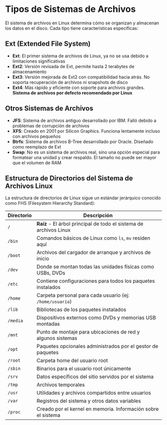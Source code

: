 # Tipos de Sistemas de Archivos

El sistema de archivos en Linux determina cómo se organizan y almacenan los datos en el disco. Cada tipo tiene características específicas:

## Ext (Extended File System)

- **Ext**: El primer sistema de archivos de Linux, ya no se usa debido a limitaciones significativas
- **Ext2**: Versión revisada de Ext, permite hasta 2 terabytes de almacenamiento
- **Ext3**: Versión mejorada de Ext2 con compatibilidad hacia atrás. No soporta recuperación de archivos ni snapshots de disco
- **Ext4**: Más rápido y eficiente con soporte para archivos grandes. **Sistema de archivos por defecto recomendado por Linux**

## Otros Sistemas de Archivos

- **JFS**: Sistema de archivos antiguo desarrollado por IBM. Falló debido a problemas de corrupción de archivos
- **XFS**: Creado en 2001 por Silicon Graphics. Funciona lentamente incluso con archivos pequeños
- **Btrfs**: Sistema de archivos B-Tree desarrollado por Oracle. Diseñado como reemplazo de Ext
- **Swap**: No es un sistema de archivos real, sino una opción especial para formatear una unidad y crear respaldo. El tamaño no puede ser mayor que el volumen de RAM

## Estructura de Directorios del Sistema de Archivos Linux

La estructura de directorios de Linux sigue un estándar jerárquico conocido como FHS (Filesystem Hierarchy Standard):

|Directorio|Descripción|
|---|---|
|`/`|**Raíz** - El árbol principal de todo el sistema de archivos Linux|
|`/bin`|Comandos básicos de Linux como `ls`, `mv` residen aquí|
|`/boot`|Archivos del cargador de arranque y archivos de inicio|
|`/dev`|Donde se montan todas las unidades físicas como USBs, DVDs|
|`/etc`|Contiene configuraciones para todos los paquetes instalados|
|`/home`|Carpeta personal para cada usuario (ej: `/home/usuario`)|
|`/lib`|Bibliotecas de los paquetes instalados|
|`/media`|Dispositivos externos como DVDs y memorias USB montadas|
|`/mnt`|Punto de montaje para ubicaciones de red y algunos sistemas|
|`/opt`|Paquetes opcionales administrados por el gestor de paquetes|
|`/root`|Carpeta home del usuario root|
|`/sbin`|Binarios para el usuario root únicamente|
|`/srv`|Datos específicos del sitio servidos por el sistema|
|`/tmp`|Archivos temporales|
|`/usr`|Utilidades y archivos compartidos entre usuarios|
|`/var`|Registros del sistema y otros datos variables|
|`/proc`|Creado por el kernel en memoria. Información sobre el sistema|
